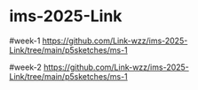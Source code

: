 # ims-2025-Link
#week-1
https://github.com/Link-wzz/ims-2025-Link/tree/main/p5sketches/ms-1

#week-2
https://github.com/Link-wzz/ims-2025-Link/tree/main/p5sketches/ms-1

